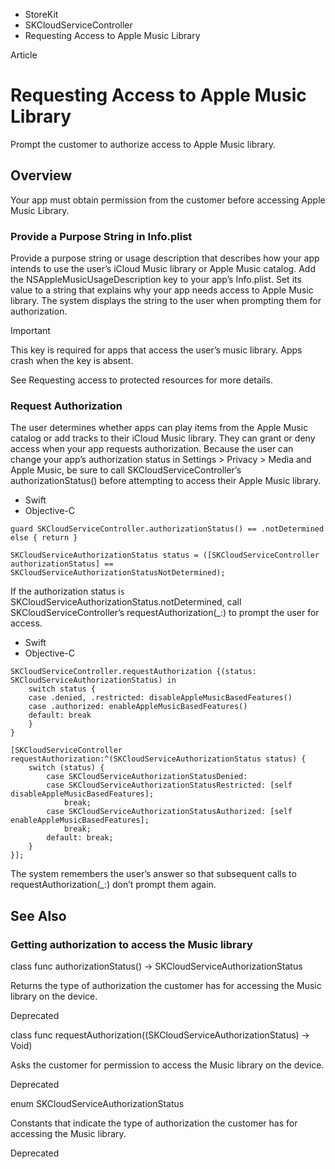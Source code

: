 

- StoreKit
- SKCloudServiceController
-  Requesting Access to Apple Music Library 

Article

# Requesting Access to Apple Music Library

Prompt the customer to authorize access to Apple Music library.

## Overview

Your app must obtain permission from the customer before accessing Apple Music Library.

### Provide a Purpose String in Info.plist

Provide a purpose string or usage description that describes how your app intends to use the user’s iCloud Music library or Apple Music catalog. Add the NSAppleMusicUsageDescription key to your app’s Info.plist. Set its value to a string that explains why your app needs access to Apple Music library. The system displays the string to the user when prompting them for authorization.

Important

This key is required for apps that access the user’s music library. Apps crash when the key is absent.

See Requesting access to protected resources for more details.

### Request Authorization

The user determines whether apps can play items from the Apple Music catalog or add tracks to their iCloud Music library. They can grant or deny access when your app requests authorization. Because the user can change your app’s authorization status in Settings \> Privacy \> Media and Apple Music, be sure to call SKCloudServiceController’s authorizationStatus() before attempting to access their Apple Music library.

- Swift
- Objective-C

```
guard SKCloudServiceController.authorizationStatus() == .notDetermined else { return }
```

```
SKCloudServiceAuthorizationStatus status = ([SKCloudServiceController authorizationStatus] == SKCloudServiceAuthorizationStatusNotDetermined);
```

If the authorization status i`s` SKCloudServiceAuthorizationStatus.notDetermined, call SKCloudServiceController’s requestAuthorization(_:) to prompt the user for access.

- Swift
- Objective-C

```
SKCloudServiceController.requestAuthorization {(status: SKCloudServiceAuthorizationStatus) in
    switch status {
    case .denied, .restricted: disableAppleMusicBasedFeatures()
    case .authorized: enableAppleMusicBasedFeatures()
    default: break
    }
}
```

```
[SKCloudServiceController requestAuthorization:^(SKCloudServiceAuthorizationStatus status) {
    switch (status) {
        case SKCloudServiceAuthorizationStatusDenied:
        case SKCloudServiceAuthorizationStatusRestricted: [self disableAppleMusicBasedFeatures];
            break;
        case SKCloudServiceAuthorizationStatusAuthorized: [self enableAppleMusicBasedFeatures];
            break;
        default: break;
    }
}];

```

The system remembers the user’s answer so that subsequent calls to requestAuthorization(_:) don’t prompt them again.

## See Also

### Getting authorization to access the Music library

class func authorizationStatus() -> SKCloudServiceAuthorizationStatus

Returns the type of authorization the customer has for accessing the Music library on the device.

Deprecated

class func requestAuthorization((SKCloudServiceAuthorizationStatus) -> Void)

Asks the customer for permission to access the Music library on the device.

Deprecated

enum SKCloudServiceAuthorizationStatus

Constants that indicate the type of authorization the customer has for accessing the Music library.

Deprecated


